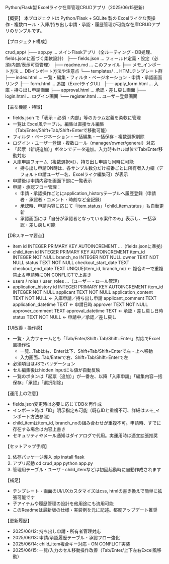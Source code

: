 Python/Flask製 Excelライク在庫管理CRUDアプリ（2025/06/15更新）

【概要】
  本プロジェクトは Python/Flask + SQLite 製の
  Excelライクな表操作・複数ロール・入庫/持ち出し申請・承認・履歴管理が可能な在庫CRUDアプリのサンプルです。

【プロジェクト構成】

crud_app/
├── app.py               ... メインFlaskアプリ（全ルーティング・DB処理、fields.jsonに基づく柔軟設計）
├── fields.json          ... フィールド定義・設定（必須/内部/表示可否管理）
├── readme.md            ... このファイル
├── メモ_インポート方法  ... DBインポート方法や注意点
└── templates/           ... HTMLテンプレート群
    ├── index.html           ... 一覧・編集・フィルタ・ページネーション・申請・承認画面リンク
    ├── form.html            ... 追加（ExcelライクUI）
    ├── apply_form.html      ... 入庫・持ち出し申請画面
    ├── approval.html        ... 承認・差し戻し画面
    ├── login.html           ... ログイン画面
    └── register.html        ... ユーザー登録画面

【主な機能・特徴】
- fields.json で「表示・必須・内部」等のカラム定義を柔軟に管理
- 一覧は Excel風テーブル。編集は直接セル編集（Tab/Enter/Shift+Tab/Shift+Enterで移動可能）
- フィルタ・ページネーション・一括編集・一括保存・複数選択削除
- ログイン・ユーザー登録・複数ロール（manager/owner/general）対応
- 「起票（新規追加）」ボタンでデータ追加。入力時もセル単位でTab/Enter移動対応
- 入庫申請フォーム（複数選択可）、持ち出し申請も同時に可能
  - 持ち出し申請ON時は、各サンプル数分だけ枝番ごとに所有者入力欄（デフォルト申請ユーザー名、Excelライク編集可）が表示
- 申請後は申請内容を画面下部に一覧表示
- 申請・承認フロー管理：
  - 申請・承認操作ごとにapplication_historyテーブルへ履歴登録（申請者・承認者・コメント・時刻など全記録）
  - 承認時、申請内容に応じて「item.status」「child_item.status」も自動更新
  - 承認画面には「自分が承認者となっている案件のみ」表示し、一括承認・差し戻し可能

【DBスキーマ要点】
- item
    id INTEGER PRIMARY KEY AUTOINCREMENT
    ...（fields.jsonに準拠）
- child_item
    id INTEGER PRIMARY KEY AUTOINCREMENT
    item_id INTEGER NOT NULL
    branch_no INTEGER NOT NULL
    owner TEXT NOT NULL
    status TEXT NOT NULL
    checkout_start_date TEXT
    checkout_end_date TEXT
    UNIQUE(item_id, branch_no)   ← 複合キーで重複禁止＆申請時にON CONFLICTで上書き
- users / roles / user_roles
    ...（ユーザー・ロール管理）
- application_history
    id INTEGER PRIMARY KEY AUTOINCREMENT
    item_id INTEGER NOT NULL
    applicant TEXT NOT NULL
    application_content TEXT NOT NULL     ← 入庫申請／持ち出し申請
    applicant_comment TEXT
    application_datetime TEXT             ← 申請日時
    approver TEXT NOT NULL
    approver_comment TEXT
    approval_datetime TEXT                ← 承認・差し戻し日時
    status TEXT NOT NULL                  ← 申請中／承認／差し戻し

【UI改善・操作感】
- 一覧・入力フォームとも「Tab/Enter/Shift+Tab/Shift+Enter」対応でExcel風操作性
    - 一覧…Tabは右、Enterは下、Shift+Tab/Shift+Enterで左・上へ移動
    - 入力画面…Tab/Enterで右、Shift+Tab/Shift+Enterで左
- 必須項目はJSでバリデーション
- セル編集後はhidden inputにも値が自動反映
- 一覧のボタンは「起票（追加）」が一番左、以降「入庫申請」「編集内容一括保存」「承認」「選択削除」

【運用上の注意】
- fields.json変更時は必要に応じてDBを再作成
- インポート時は「ID」明示指定も可能（既存IDと重複不可、詳細はメモ_インポート方法参照）
- child_itemはitem_id, branch_noの組み合わせが重複不可。申請時、すでに存在する場合は内容上書き
- セキュリティやメール通知はダイアログで代用。実運用時は適宜拡張推奨

【セットアップ手順】
1. 依存パッケージ導入
   pip install flask
2. アプリ起動
   cd crud_app
   python app.py
3. 管理用テーブル・ユーザ・child_itemなどは初回起動時に自動作成されます

【補足】
- テンプレート・画面のUI/UXカスタマイズはcss, htmlの書き換えで簡単に拡張可能です
- 子アイテムや履歴管理の設計を他用途にも流用可能
- このReadmeは最新版の仕様・実装例を元に記述。都度アップデート推奨

【更新履歴】
- 2025/06/12: 持ち出し申請・所有者管理対応
- 2025/06/13: 申請/承認履歴テーブル・承認フロー強化
- 2025/06/14: child_item複合キー対応・ON CONFLICT実装
- 2025/06/15: 一覧/入力のセル移動操作改善（Tab/Enter/上下左右Excel風移動）
